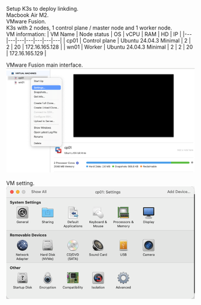 Setup K3s to deploy linkding. <br>
Macbook Air M2. <br>
VMware Fusion. <br>
K3s with 2 nodes, 1 control plane / master node and 1 worker node. <br>
VM information:
| VM Name | Node status | OS | vCPU | RAM | HD | IP |
|---|---|---|---|---|---|---|
| cp01 | Control plane | Ubuntu 24.04.3 Minimal | 2 | 2 | 20 | 172.16.165.128 |
| wn01 | Worker | Ubuntu 24.04.3 Minimal | 2 | 2 | 20 | 172.16.165.129 |

VMware Fusion main interface. <br>
![Alt text](images/VMware_Fusion_Main.png) <br><br>
VM setting. <br>
![Alt text](images/VMware_Fusion_VM_setting.png)
